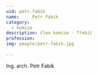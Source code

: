 ```yaml
---
uid: petr.fabik
name:     Petr Fabík
category:
  - komise
description: člen komise - Třebíč
profession: 
img: people/petr-fabik.jpg
  
---
```


Ing. arch. Petr Fabík
